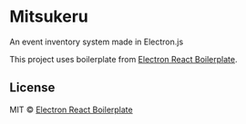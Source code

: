 # Mitsukeru

An event inventory system made in Electron.js

This project uses boilerplate from [Electron React Boilerplate](https://github.com/electron-react-boilerplate).

## License

MIT © [Electron React Boilerplate](https://github.com/electron-react-boilerplate)
